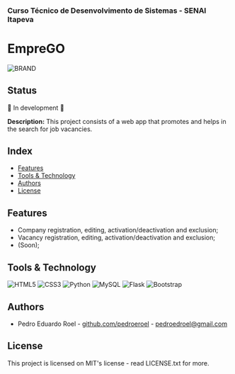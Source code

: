 ### Curso Técnico de Desenvolvimento de Sistemas - SENAI Itapeva

# EmpreGO
![BRAND]()

## Status

:construction: In development :construction:

**Description:**
This project consists of a web app that promotes and helps in the search for job vacancies.

## Index
* [Features](#features)
* [Tools & Technology](#tools--technology)
* [Authors](#authors)
* [License](#license)

## Features

 - Company registration, editing, activation/deactivation and exclusion;
 - Vacancy registration, editing, activation/deactivation and exclusion;
 - (Soon);

## Tools & Technology

![HTML5](https://img.shields.io/badge/HTML5-E34F26?style=for-the-badge&logo=html5&logoColor=white)
![CSS3](https://img.shields.io/badge/CSS3-1572B6?style=for-the-badge&logo=css3&logoColor=white)
![Python](https://img.shields.io/badge/Python-FFD43B?style=for-the-badge&logo=python&logoColor=blue)
![MySQL](https://img.shields.io/badge/MySQL-005C84?style=for-the-badge&logo=mysql&logoColor=white)
![Flask](https://img.shields.io/badge/Flask-000000?style=for-the-badge&logo=flask&logoColor=white)
![Bootstrap](https://img.shields.io/badge/Bootstrap-563D7C?style=for-the-badge&logo=bootstrap&logoColor=white)

## Authors

- Pedro Eduardo Roel - [github.com/pedroeroel](https://github.com/pedroeroel) - pedroedroel@gmail.com

## License

This project is licensed on MIT's license - read LICENSE.txt for more.
